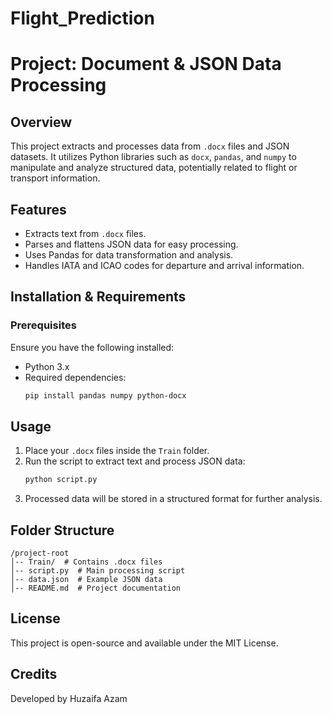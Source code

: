 # Flight_Prediction
# Project: Document & JSON Data Processing

## Overview
This project extracts and processes data from `.docx` files and JSON datasets. It utilizes Python libraries such as `docx`, `pandas`, and `numpy` to manipulate and analyze structured data, potentially related to flight or transport information.

## Features
- Extracts text from `.docx` files.
- Parses and flattens JSON data for easy processing.
- Uses Pandas for data transformation and analysis.
- Handles IATA and ICAO codes for departure and arrival information.

## Installation & Requirements
### Prerequisites
Ensure you have the following installed:
- Python 3.x
- Required dependencies:
  ```sh
  pip install pandas numpy python-docx
  ```

## Usage
1. Place your `.docx` files inside the `Train` folder.
2. Run the script to extract text and process JSON data:
   ```sh
   python script.py
   ```
3. Processed data will be stored in a structured format for further analysis.

## Folder Structure
```
/project-root
│-- Train/  # Contains .docx files
│-- script.py  # Main processing script
│-- data.json  # Example JSON data
│-- README.md  # Project documentation
```

## License
This project is open-source and available under the MIT License.

## Credits
Developed by Huzaifa Azam

